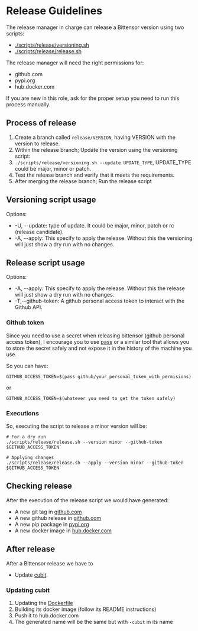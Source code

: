 # Release Guidelines

The release manager in charge can release a Bittensor version using two scripts:
  - [./scripts/release/versioning.sh](./scripts/release/versioning.sh)
  - [./scripts/release/release.sh](./scripts/release/release.sh)

The release manager will need the right permissions for:
  - github.com
  - pypi.org
  - hub.docker.com

If you are new in this role, ask for the proper setup you need to run this process manually.

## Process of release

1. Create a branch called `release/VERSION`, having VERSION with the version to release.
1. Within the release branch; Update the version using the versioning script:
  1. `./scripts/release/versioning.sh --update UPDATE_TYPE`, UPDATE_TYPE could be major, minor or patch.
1. Test the release branch and verify that it meets the requirements.
1. After merging the release branch; Run the release script

## Versioning script usage

Options:
  - -U, --update: type of update. It could be major, minor, patch or rc (release candidate).
  - -A, --apply: This specify to apply the release. Without this the versioning will just show a dry run with no changes.

## Release script usage

Options:
  - -A, --apply: This specify to apply the release. Without this the release will just show a dry run with no changes.
  - -T,--github-token: A github personal access token to interact with the Github API.

### Github token

Since you need to use a secret when releasing bittensor (github personal access token), I encourage you to use [pass](https://www.passwordstore.org/) or a similar tool that allows you to store the secret safely and not expose it in the history of the machine you use.

So you can have:
```
GITHUB_ACCESS_TOKEN=$(pass github/your_personal_token_with_permisions)
```

or
```
GITHUB_ACCESS_TOKEN=$(whatever you need to get the token safely)
```

### Executions

So, executing the script to release a minor version will be:

```
# For a dry run
./scripts/release/release.sh --version minor --github-token $GITHUB_ACCESS_TOKEN`
```

```
# Applying changes
./scripts/release/release.sh --apply --version minor --github-token $GITHUB_ACCESS_TOKEN`
```

## Checking release

After the execution of the release script we would have generated:
  - A new git tag in [github.com](https://github.com/opentensor/bittensor/tags)
  - A new github release in [github.com](https://github.com/opentensor/bittensor/releases)
  - A new pip package in [pypi.org](https://pypi.org/project/bittensor/#history)
  - A new docker image in [hub.docker.com](https://hub.docker.com/r/opentensorfdn/bittensor/tags)

## After release

After a Bittensor release we have to
- Update [cubit](https://github.com/opentensor/cubit).

### Updating cubit

1. Updating the [Dockerfile](https://github.com/opentensor/cubit/blob/master/docker/Dockerfile)
1. Building its docker image (follow its README instructions)
1. Push it to hub.docker.com
  1. The generated name will be the same but with `-cubit` in its name